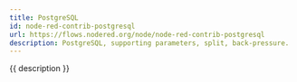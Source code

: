 ```yaml
---
title: PostgreSQL
id: node-red-contrib-postgresql
url: https://flows.nodered.org/node/node-red-contrib-postgresql
description: PostgreSQL, supporting parameters, split, back-pressure.  
---
```


{{ description }}